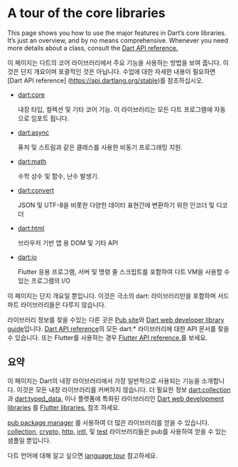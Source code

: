 # A tour of the core libraries

This page shows you how to use the major features in Dart’s core libraries. It’s just an overview, and by no means comprehensive. Whenever you need more details about a class, consult the [Dart API reference.](https://api.dartlang.org/stable)

이 페이지는 다트의 코어 라이브러리에서 주요 기능을 사용하는 방법을 보여 줍니다. 이것은 단지 개요이며 포괄적인 것은 아닙니다. 수업에 대한 자세한 내용이 필요하면 [Dart API reference] (https://api.dartlang.org/stable)를 참조하십시오.

- [dart:core](./dart_core.md)

  내장 타입, 컬렉션 및 기타 코어 기능. 이 라이브러리는 모든 다트 프로그램에 자동으로 임포트 됩니다.

- [dart:async](./dart_acync.md)

  퓨처 및 스트림과 같은 클래스를 사용한 비동기 프로그래밍 지원.

- [dart:math](./dart_math.md)

  수학 상수 및 함수, 난수 발생기.

- [dart:convert](./dart_convert.md)

  JSON 및 UTF-8을 비롯한 다양한 데이터 표현간에 변환하기 위한 인코더 및 디코더

- [dart:html](./dart_html.md)

  브라우저 기반 앱 용 DOM 및 기타 API

- [dart:io](./dart_io.md)

  Flutter 응용 프로그램, 서버 및 명령 줄 스크립트를 포함하여 다트 VM을 사용할 수 있는 프로그램의 I/O

이 페이지는 단지 개요일 뿐입니다. 이것은 극소의 dart: 라이브러리만을 포함하며 서드파트 라이브러리들은 다루지 않습니다.

라이브러리 정보를 찾을 수있는 다른 곳은 [Pub site](https://pub.dev)와 [Dart web developer library guide](https://dart.dev/web/libraries)입니다. [Dart API reference](https://api.dartlang.org/stable)의 모든 dart:* 라이브러리에 대한 API 문서를 찾을 수 있습니다. 또는 Flutter를 사용하는 경우 [Flutter API reference.](https://api.flutter.dev)를 보세요.

## 요약

이 페이지는 Dart의 내장 라이브러리에서 가장 일반적으로 사용되는 기능을 소개합니다. 이것은 모든 내장 라이브러리를 커버하지 않습니다. 더 필요한 정보 [dart:collection](https://api.dartlang.org/stable/dart-collection/dart-collection-library.html) 과 [dart:typed_data,](https://api.dartlang.org/stable/dart-typed_data/dart-typed_data-library.html) 이나 플랫폼에 특화된 라이브러리인 [Dart web development libraries](https://dart.dev/web/libraries) 를 [Flutter libraries.](https://api.flutter.dev) 참조 하세요.

[pub package manager](https://dart.dev/guides/packages) 를 사용하여 더 많은 라이브러리를 얻을 수 있습니다. [collection,](https://pub.dev/packages/collection) [crypto,](https://pub.dev/packages/crypto) [http,](https://pub.dev/packages/http) [intl,](https://pub.dev/packages/intl) 및 [test](https://pub.dev/packages/test) 라이브러리들은 pub를 사용하여 얻을 수 있는 샘플일 뿐입니다.

다트 언어에 대해 알고 싶으면 [language tour](../language_tour/index.md) 참고하세요.